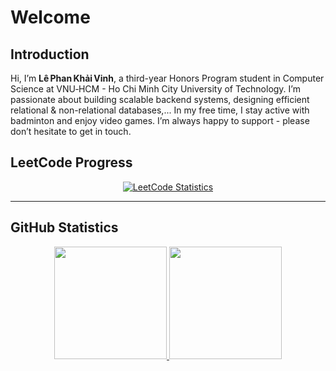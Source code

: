 # Welcome

## Introduction
Hi, I’m **Lê Phan Khải Vinh**, a third-year Honors Program student in Computer Science at VNU‑HCM - Ho Chi Minh City University of Technology. I’m passionate about building scalable backend systems, designing efficient relational & non-relational databases,... In my free time, I stay active with badminton and enjoy video games. I’m always happy to support - please don’t hesitate to get in touch.

## LeetCode Progress

<div align="center">
  <a href="https://leetcode.com/u/Hnivel/">
    <img src="https://leetcard.jacoblin.cool/Hnivel?animation=true&cache=3600" alt="LeetCode Statistics" />
  </a>
</div>

---

## GitHub Statistics

<div align="center">
  <a href="https://github.com/Hnivel">
    <img height="180em" src="https://github-readme-statistics-jet.vercel.app/api?username=Hnivel&show_icons=true&theme=dark&include_all_commits=true&count_private=true&show=reviews,prs_merged&hide=stars,contribs&custom_title=GitHub%20Statistics"/>
    <img height="180em" src="https://github-readme-statistics-jet.vercel.app/api/top-langs/?username=Hnivel&layout=compact&langs_count=8&theme=dark"/>
  </a>
</div>
